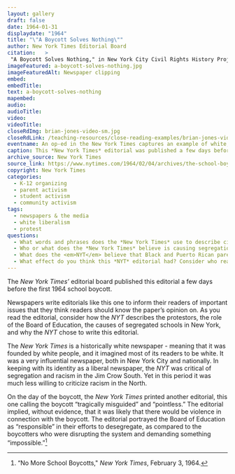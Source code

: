 ```yaml
---
layout: gallery
draft: false
date: 1964-01-31
displaydate: "1964"
title: "\"A Boycott Solves Nothing\""
author:	New York Times Editorial Board
citation:	>
 "A Boycott Solves Nothing," in New York City Civil Rights History Project, Accessed: [Month Day, Year], https://nyccivilrightshistory.org/topics/boycotting-ny-schools/white-liberal-resistance/a-boycott-solves-nothing.
imageFeatured: a-boycott-solves-nothing.jpg
imageFeaturedAlt: Newspaper clipping
embed: 
embedTitle: 
text: a-boycott-solves-nothing
mapembed: 
audio: 
audioTitle: 
video: 
videoTitle: 
closeRdImg: brian-jones-video-sm.jpg
closeRdLink: /teaching-resources/close-reading-examples/brian-jones-video/
eventname: An op-ed in the New York Times captures an example of white, liberal New Yorkers' resistance to desegregation. 
caption: This *New York Times* editorial was published a few days before the February 3, 1954 boycott. It captures one example of white, liberal New Yorkers' resistance to desegregation. 
archive_source: New York Times
source_link: https://www.nytimes.com/1964/02/04/archives/the-school-boycott.html
copyright: New York Times
categories:
  - K-12 organizing
  - parent activism
  - student activism
  - community activism
tags:
  - newspapers & the media
  - white liberalism
  - protest
questions:
  - What words and phrases does the *New York Times* use to describe civil rights activists and Black and Latinx parents and children? What words and phrases does the *New York Times* use to describe the mayor and the Board of Education? 
  - Who or what does the *New York Times* believe is causing segregation in New York, or interfering with desegregation? 
  - What does the <em>NYT</em> believe that Black and Puerto Rican parents and children should do to improve education? How does this editorial in the *New York Times* compare to the coverage of the boycott by the *Amsterdam News*? [link to that document set here] 
  - What effect do you think this *NYT* editorial had? Consider who reads the NYT and how many people read it.
---
```

 
The *New York Times’* editorial board published this editorial a few days before the first 1964 school boycott.

Newspapers write editorials like this one to inform their readers of important issues that they think readers should know the paper’s opinion on. As you read the editorial, consider how the *NYT* describes the protestors, the role of the Board of Education, the causes of segregated schools in New York, and why the *NYT* chose to write this editorial.

The *New York Times* is a historically white newspaper - meaning that it was founded by white people, and it imagined most of its readers to be white. It was a very influential newspaper, both in New York City and nationally. In keeping with its identity as a liberal newspaper, the *NYT* was critical of segregation and racism in the Jim Crow South. Yet in this period it was much less willing to criticize racism in the North.

On the day of the boycott, the *New York Times* printed another editorial, this one calling the boycott “tragically misguided” and “pointless.” The editorial implied, without evidence, that it was likely that there would be violence in connection with the boycott. The editorial portrayed the Board of Education as “responsible” in their efforts to desegregate, as compared to the boycotters who were disrupting the system and demanding something “impossible.”[^1]

[^1]: “No More School Boycotts," *New York Times*, February 3, 1964.
